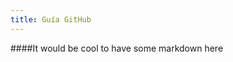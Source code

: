 ```yaml
---
title: Guía GitHub
---
```

<html>
<head>
  <meta charset='utf-8'>
  <title>Guía GitHub</title>
  <link rel="stylesheet" type="text/css" href="/style.css" />
</head>
<body>
  <div id="container">
    ####It would be cool to have some markdown here
  </div>
</body>
